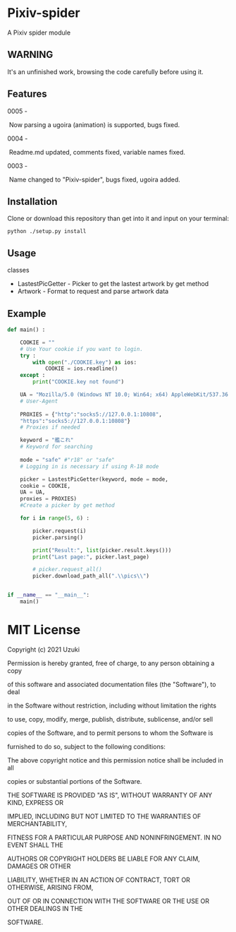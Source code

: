 # Pixiv-spider
A Pixiv spider module

## WARNING
It's an unfinished work, browsing the code carefully before using it.

## Features

0005 -

​	Now parsing a ugoira (animation) is supported, bugs fixed.

0004 -

​	Readme.md updated, comments fixed, variable names fixed.

0003 -

​	Name changed to \"Pixiv-spider\", bugs fixed, ugoira added.

## Installation

Clone or download this repository than get into it and input on your terminal:

```
python ./setup.py install
```

## Usage

classes

- LastestPicGetter -  Picker to get the lastest artwork by get method
- Artwork - Format to request and parse artwork data

## Example

```python
def main() :

    COOKIE = ""
    # Use Your cookie if you want to login.
    try : 
        with open("./COOKIE.key") as ios:
            COOKIE = ios.readline()
    except :
        print("COOKIE.key not found")

    UA = "Mozilla/5.0 (Windows NT 10.0; Win64; x64) AppleWebKit/537.36 (KHTML, like Gecko) Chrome/81.0.4044.129 Safari/537.36"
    # User-Agent
    
    PROXIES = {"http":"socks5://127.0.0.1:10808", 
    "https":"socks5://127.0.0.1:10808"}
    # Proxies if needed

    keyword = "艦これ"
    # Keyword for searching
    
    mode = "safe" #"r18" or "safe"
    # Logging in is necessary if using R-18 mode

    picker = LastestPicGetter(keyword, mode = mode,
    cookie = COOKIE,
    UA = UA, 
    proxies = PROXIES)
    #Create a picker by get method

    for i in range(5, 6) :

        picker.request(i)
        picker.parsing()

        print("Result:", list(picker.result.keys()))
        print("Last page:", picker.last_page)

        # picker.request_all()
        picker.download_path_all(".\\pics\\")


if __name__ == "__main__":
    main()
```



# MIT License

Copyright (c) 2021 Uzuki



Permission is hereby granted, free of charge, to any person obtaining a copy

of this software and associated documentation files (the "Software"), to deal

in the Software without restriction, including without limitation the rights

to use, copy, modify, merge, publish, distribute, sublicense, and/or sell

copies of the Software, and to permit persons to whom the Software is

furnished to do so, subject to the following conditions:



The above copyright notice and this permission notice shall be included in all

copies or substantial portions of the Software.



THE SOFTWARE IS PROVIDED "AS IS", WITHOUT WARRANTY OF ANY KIND, EXPRESS OR

IMPLIED, INCLUDING BUT NOT LIMITED TO THE WARRANTIES OF MERCHANTABILITY,

FITNESS FOR A PARTICULAR PURPOSE AND NONINFRINGEMENT. IN NO EVENT SHALL THE

AUTHORS OR COPYRIGHT HOLDERS BE LIABLE FOR ANY CLAIM, DAMAGES OR OTHER

LIABILITY, WHETHER IN AN ACTION OF CONTRACT, TORT OR OTHERWISE, ARISING FROM,

OUT OF OR IN CONNECTION WITH THE SOFTWARE OR THE USE OR OTHER DEALINGS IN THE

SOFTWARE.

